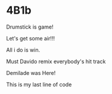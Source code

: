 # 4B1b

Drumstick is game!

Let's get some air!!!

All i do is win. 

Must Davido remix everybody's hit track

Demilade was Here!

This is my last line of code